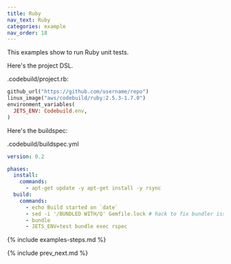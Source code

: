 ```yaml
---
title: Ruby
nav_text: Ruby
categories: example
nav_order: 18
---
```


This examples show to run Ruby unit tests.

Here's the project DSL.

.codebuild/project.rb:


```ruby
github_url("https://github.com/username/repo")
linux_image("aws/codebuild/ruby:2.5.3-1.7.0")
environment_variables(
  JETS_ENV: Codebuild.env,
)
```

Here's the buildspec:

.codebuild/buildspec.yml

```yaml
version: 0.2

phases:
  install:
    commands:
      - apt-get update -y apt-get install -y rsync
  build:
    commands:
      - echo Build started on `date`
      - sed -i '/BUNDLED WITH/Q' Gemfile.lock # hack to fix bundler issue: allow different versions of bundler to work
      - bundle
      - JETS_ENV=test bundle exec rspec
```

{% include examples-steps.md %}

{% include prev_next.md %}
